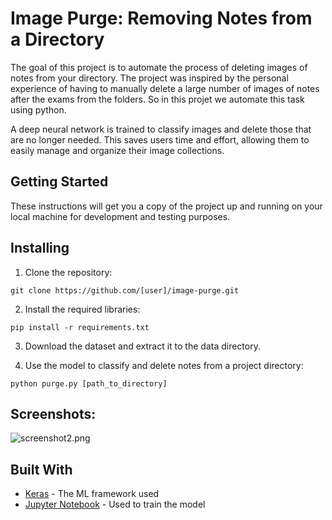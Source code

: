 # Image Purge: Removing Notes from a Directory
The goal of this project is to automate the process of deleting images of notes from your directory. The project was inspired by the personal experience of having to manually delete a large number of images of notes after the exams from the folders. So in this projet we automate this task using python.

A deep neural network is trained to classify images and delete those that are no longer needed. This saves users time and effort, allowing them to easily manage and organize their image collections.

## Getting Started
These instructions will get you a copy of the project up and running on your local machine for development and testing purposes.

## Installing

1. Clone the repository:

```
git clone https://github.com/[user]/image-purge.git

```
2. Install the required libraries:
```
pip install -r requirements.txt
```
3. Download the dataset and extract it to the data directory.

4. Use the model to classify and delete notes from a project directory:
```
python purge.py [path_to_directory]
```
## Screenshots:
![screenshot2.png](https://i.postimg.cc/JhkSP6hP/screenshot2.png)

## Built With
* [Keras](https://www.tensorflow.org/) - The ML framework used
* [Jupyter Notebook](https://jupyter.org/) - Used to train the model
